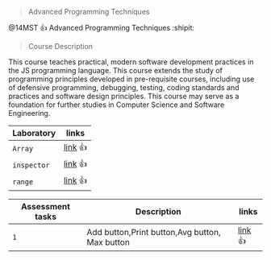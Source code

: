 > Advanced Programming Techniques

@14MST :+1: Advanced Programming Techniques :shipit:

 > Course Description

This course teaches practical, modern software development practices in the JS programming language. This course extends the study of programming principles developed in pre-requisite courses, including use of defensive programming, debugging, testing, coding standards and practices and software design principles. This course may serve as a foundation for further studies in Computer Science and Software Engineering. 




| Laboratory | links |
| --- | --- |
| `Array` | [link](https://abderrhmanabdellatif.github.io/advanced-programing-Homeworks/Lab/Array%20Demo%20.html)  :+1:|
| `inspector` |[link](https://abderrhmanabdellatif.github.io/advanced-programing-Homeworks/Lab/work/inspector.html) :+1: |
| `range` |[link](https://abderrhmanabdellatif.github.io/advanced-programing-Homeworks/Lab/work/range.png) :+1: |




| Assessment tasks| Description |links |
| --- | --- | --- |
| `1` | Add button,Print button,Avg button, Max button  |  [link](https://abderrhmanabdellatif.github.io/advanced-programing-Homeworks/Homeworks/Add%20course.html):+1:|
            
